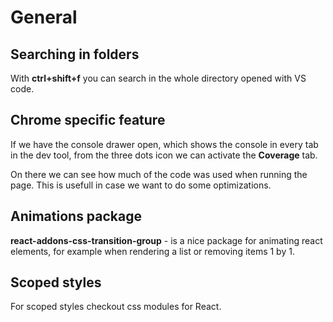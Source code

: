 # General

## Searching in folders

With **ctrl+shift+f** you can search in the whole directory opened with VS code.

## Chrome specific feature
If we have the console drawer open, which shows the console in every tab in the dev tool, from the three dots icon we can activate the **Coverage** tab.

On there we can see how much of the code was used when running the page. This is usefull in case we want to do some optimizations.

## Animations package

**react-addons-css-transition-group** - is a nice package for animating react elements, for example when rendering a list or removing items 1 by 1.

## Scoped styles

For scoped styles checkout css modules for React.
